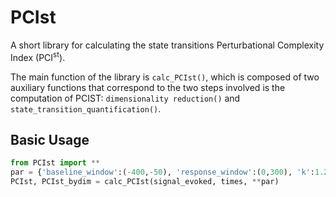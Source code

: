 # PCIst
A short library for calculating the state transitions Perturbational Complexity Index (PCI<sup>st</sup>).

The main function of the library is `calc_PCIst()`, which  is composed of two auxiliary functions that correspond to the two steps involved is the computation of PCIST: `dimensionality reduction()` and `state_transition_quantification()`.

## Basic Usage
```python
from PCIst import **
par = {'baseline_window':(-400,-50), 'response_window':(0,300), 'k':1.2, 'min_snr':1.1, 'max_var':99, 'embed':False,'n_steps':100}
PCIst, PCIst_bydim = calc_PCIst(signal_evoked, times, **par)
```
